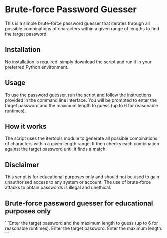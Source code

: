 <h1>Brute-force Password Guesser</h1>
This is a simple brute-force password guesser that iterates through all possible combinations of characters within a given range of lengths to find the target password.

<h2>Installation</h2>
No installation is required, simply download the script and run it in your preferred Python environment.

<h2>Usage</h2>
To use the password guesser, run the script and follow the instructions provided in the command line interface. You will be prompted to enter the target password and the maximum length to guess (up to 6 for reasonable runtimes).

<h2>How it works</h2>
The script uses the itertools module to generate all possible combinations of characters within a given length range. It then checks each combination against the target password until it finds a match.

<h2>Disclaimer</h2>
This script is for educational purposes only and should not be used to gain unauthorised access to any system or account. The use of brute-force attacks to obtain passwords is illegal and unethical.

<h2>Brute-force password guesser for educational purposes only</h2>
```Enter the target password and the maximum length to guess (up to 6 for reasonable runtimes).
Enter the target password: <target_password>
Enter the maximum length: <max_length>```

